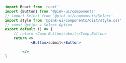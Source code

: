 <!--
 * @Description: 
 * @version: 
 * @Author: 
 * @Date: 2023-05-26 01:44:41
 * @LastEditors: Please set LastEditors
 * @LastEditTime: 2023-05-28 23:07:31
-->
```jsx
import React from 'react'
import {Button} from '@pink-ui/components'
// import Select from '@pink-ui/components/Select'
import style from '@pink-ui/components/dist/style.css'
// const Option = Select.Option
export default () => {
    // return <Comp.Button>submit</Comp.Button>
    return <>
            <Button>submit</Button>
           
        </>
}
```